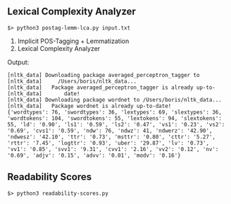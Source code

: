 ## Lexical Complexity Analyzer

`$> python3 postag-lemm-lca.py input.txt`

1. Implicit POS-Tagging + Lemmatization
2. Lexical Complexity Analyzer

Output:

```
[nltk_data] Downloading package averaged_perceptron_tagger to
[nltk_data]     /Users/boris/nltk_data...
[nltk_data]   Package averaged_perceptron_tagger is already up-to-
[nltk_data]       date!
[nltk_data] Downloading package wordnet to /Users/boris/nltk_data...
[nltk_data]   Package wordnet is already up-to-date!
{'wordtypes': 76, 'swordtypes': 36, 'lextypes': 69, 'slextypes': 36, 'wordtokens': 104, 'swordtokens': 55, 'lextokens': 94, 'slextokens': 55, 'ld': '0.90', 'ls1': '0.59', 'ls2': '0.47', 'vs1': '0.23', 'vs2': '0.69', 'cvs1': '0.59', 'ndw': 76, 'ndwz': 41, 'ndwerz': '42.90', 'ndwesz': '42.10', 'ttr': '0.73', 'msttr': '0.80', 'cttr': '5.27', 'rttr': '7.45', 'logttr': '0.93', 'uber': '29.87', 'lv': '0.73', 'vv1': '0.85', 'svv1': '9.31', 'cvv1': '2.16', 'vv2': '0.12', 'nv': '0.69', 'adjv': '0.15', 'advv': '0.01', 'modv': '0.16'}
```

## Readability Scores

`$> python3 readability-scores.py`
